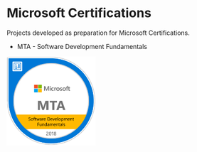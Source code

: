 # Microsoft Certifications

Projects developed as preparation for Microsoft Certifications.

- MTA - Software Development Fundamentals
<img src="/MTA_Certification/images/mta-software-development-fundamentals-certified-2018_large.png" width="200" title="MTA"/>
